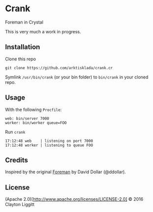 # Crank

Foreman in Crystal

This is very much a work in progress.

## Installation

Clone this repo

`git clone https://github.com/arktisklada/crank.cr`

Symlink `/usr/bin/crank` (or your bin folder) to `bin/crank` in your cloned repo.

## Usage

With the following `Procfile`:

```
web: bin/server 7000
worker: bin/worker queue=FOO
```

Run `crank`

```
17:12:48 web    | listening on port 7000
17:12:48 worker | listening to queue FOO
```

## Credits

Inspired by the original [Foreman](https://github.com/ddollar/foreman) by David Dollar (@ddollar).

## License

(Apache 2.0)[http://www.apache.org/licenses/LICENSE-2.0] &copy; 2016 Clayton Liggitt